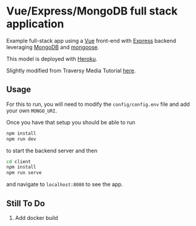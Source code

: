 # Vue/Express/MongoDB full stack application

Example full-stack app using a [Vue](https://vuejs.org/) front-end with
[Express](https://expressjs.com/) backend leveraging
[MongoDB](https://www.mongodb.com/2) and [mongoose](https://mongoosejs.com/).

This model is deployed with [Heroku](https://devcenter.heroku.com/).

Slightly modified from Traversy Media Tutorial
[here](https://www.youtube.com/watch?v=j55fHUJqtyw&t=204s&ab_channel=TraversyMedia).

## Usage

For this to run, you will need to modify the `config/config.env` file and add
your own `MONGO_URI`.

Once you have that setup you should be able to run

```zsh
npm install
npm run dev
```

to start the backend server and then

```zsh
cd client
npm install
npm run serve
```

and navigate to `localhost:8080` to see the app.

## Still To Do

1. Add docker build
